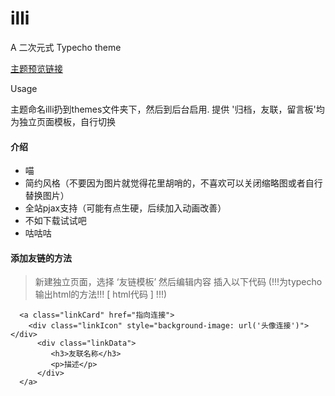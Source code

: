 # illi
A 二次元式 Typecho theme

[主题预览链接](http://icry.info/)

Usage

主题命名illi扔到themes文件夹下，然后到后台启用.
提供 '归档，友联，留言板'均为独立页面模板，自行切换

#### 介绍

 - 喵
 - 简约风格（不要因为图片就觉得花里胡哨的，不喜欢可以关闭缩略图或者自行替换图片）  
 - 全站pjax支持（可能有点生硬，后续加入动画改善）
 - 不如下载试试吧
 - 咕咕咕

#### 添加友链的方法
 

> 新建独立页面，选择 ‘友链模板’ 然后编辑内容 插入以下代码
(!!!为typecho输出html的方法!!! [ html代码 ] !!!)
> 
      <a class="linkCard" href="指向连接">
        <div class="linkIcon" style="background-image: url('头像连接')"></div>
          <div class="linkData">
             <h3>友联名称</h3>
             <p>描述</p>
          </div>
      </a>
